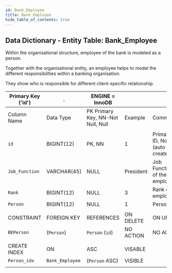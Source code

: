 ```yaml
---
id: Bank_Employee
title: Bank Employee
hide_table_of_contents: true
---
```


## Data Dictionary - Entity Table: Bank_Employee


Within the organisational structure, employee of the bank is modeled as a person.

Together with the organisational entity, an employee helps to model the different responsibilities within a banking organisation. 

They show who is responsible for different client-specific relationship.


| Primary Key ('id')|.|ENGINE = InnoDB|||
|---|---|---|---|---|
 | Column Name| Data Type|PK Primary Key, NN-Not Null, Null|Example| Comment|
|| 
|`id`| BIGINT(12)|PK, NN|1|PrimaryKey-ID, Not Null (auto creates)|
|`Job_Function`| VARCHAR(45)| NULL|President| Job Function/Title of the employee|
|`Rank` |BIGINT(12)| NULL|3| Rank of the employee.|
|`Person`| BIGINT(12)| NULL|1|Person ID|
||
|CONSTRAINT|FOREIGN KEY|REFERENCES |ON DELETE|ON UPDATE|
|`BEPerson`|(`Person`)|`Person` (`id`)|NO ACTION| NO ACTION|
||
|CREATE INDEX|ON|ASC|VISABLE||
|`Person_idx`|`Bank_Employee`|(`Person` ASC)|VISIBLE||
||
